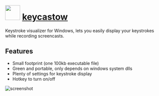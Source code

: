 # <img src="https://cdn.jsdelivr.net/gh/majkinetor/chocolatey/keycastow/icon.ico" width="48" height="48"/> [keycastow](https://chocolatey.org/packages/keycastow)

Keystroke visualizer for Windows, lets you easily display your keystrokes while recording screencasts.

## Features

- Small footprint (one 100kb executable file)
- Green and portable, only depends on windows system dlls
- Plenty of settings for keystroke display
- Hotkey to turn on/off


![screenshot](https://cdn.rawgit.com/majkinetor/chocolatey/master/keycastow/screenshot.png)
